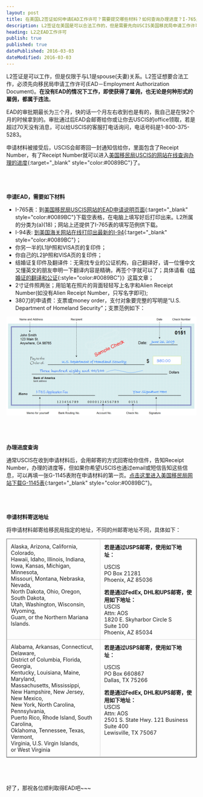 ```yaml
---
layout: post
title: 在美国L2签证如何申请EAD工作许可？需要提交哪些材料？如何查询办理进度？I-765是什么？
description: L2签证在美国是可以合法工作的，但是需要先向USCIS美国移民局申请工作许可EAD。需要填写表格I-765。提交的中国结婚证需翻译和公证。
heading: L2之EAD工作许可
publish: true
published: true
datePublished: 2016-03-03
dateModified: 2016-03-03
---
```



<span class="dropcap">L2</span>签证是可以工作，但是仅限于与L1是spouse(夫妻)关系。L2签证想要合法工作，必须先向移民局申请工作许可(EAD－Employment Authorization Document)。**在没有EAD的情况下工作，即使获得了雇佣，也无论是何种形式的雇佣，都属于违法**。

EAD的审批期最长为三个月，快的话一个月左右收到也是有的，我自己是在快2个月的时候拿到的。审批通过后EAD会邮寄给你或让你去USCIS的office领取，若是超过70天没有消息，可以给USCIS的客服打电话询问，电话号码是1-800-375-5283。

申请材料被接受后，USCIS会邮寄回一封通知信给你，里面包含了Receipt Number，有了Receipt Number就可以进入[美国移民局USCIS的网站在线查询办理的进度](https://egov.uscis.gov/casestatus/landing.do){:target="_blank" style="color:#0089BC"}了。

<p style="margin-bottom:70px"></p>

**申请EAD，需要如下材料**

* I-765表：到[美国移民局USCIS网站的EAD申请说明页面](http://www.uscis.gov/i-765){:target="_blank" style="color:#0089BC"}下载空表格，在电脑上填写好后打印出来。L2所属的分类为(a)(18)；网站上还提供了I-765表的填写范例供下载。
* I-94表: [到美国海关网站在线打印出最新的I-94](https://i94.cbp.dhs.gov/I94/consent.html;jsessionid=rJV4WckYKvJc1mRy1GGrnljRPGdrbX2047wQgpQnhlQf72v7p1vF!1808615784){:target="_blank" style="color:#0089BC"}；
* 你另一半的L1护照和VISA页的复印件；
* 你自己的L2护照和VISA页的复印件；
* 结婚证复印件及翻译件：无需找专业的公证机构，自己翻译好，请一位懂中文又懂英文的朋友申明一下翻译内容是精确，再签个字就可以了；具体请看《[结婚证的翻译和公证](/the-marriage-certificate-translation-and-notarization/){:style="color:#0089BC"}》这篇文章；
* 2寸证件照两张；用铅笔在照片的背面轻轻写上名字和Alien Receipt Number(如没有Alien Receipt Number，只写名字即可);
* 380刀的申请费：支票或money order，支付对象要完整的写明是“U.S. Department of Homeland Security”；支票范例如下：

<p itemprop="image" itemscope="" itemtype="https://schema.org/ImageObject">
<img src="/assets/img/sample-check.png" alt="支票"/>
<meta itemprop="url" content="https://www.blogus123.com/assets/img/sample-check.png"/>
<meta itemprop="width" content="800"/>
<meta itemprop="height" content="414"/>
</p>

<p style="margin-bottom:70px"></p>

**办理进度查询**

通常USCIS在收到申请材料后，会用邮寄的方式回寄给你信件，告知Receipt Number，办理的进度等，但如果你希望USCIS也通过email或短信告知这些信息，可以再填一张G-1145表附在申请材料的第一页。[点击这里进入美国移民局网站下载G-1145表](http://www.uscis.gov/sites/default/files/files/form/g-1145.pdf){:target="_blank" style="color:#0089BC"}。

<p style="margin-bottom:70px"></p>

**申请材料寄送地址**

将申请材料邮寄给移民局指定的地址，不同的州邮寄地址不同，具体如下：

<table style="border-collapse: collapse; table-layout: fixed;" border="1" width="100%" cellspacing="0" cellpadding="2" data-mce-style="border-collapse: collapse; table-layout: fixed;" data-mce-selected="1"><tbody><tr><td style="padding: 10.0px; margin: 0.0px; border: 1.0px solid #d9d9d9;" colspan="1" rowspan="1" valign="top" data-mce-style="padding: 10.0px; margin: 0.0px; border: 1.0px solid #d9d9d9;">Alaska, Arizona, California, Colorado,<br clear="none">Hawaii, Idaho, Illinois, Indiana,<br clear="none">Iowa, Kansas, Michigan, Minnesota,<br clear="none">Missouri, Montana, Nebraska, Nevada,<br clear="none">North Dakota, Ohio, Oregon, South Dakota,<br clear="none">Utah, Washington, Wisconsin, Wyoming,<br clear="none">Guam, or the&nbsp;Northern Mariana Islands.<br clear="none"></td><td style="padding: 10.0px; margin: 0.0px; border: 1.0px solid #d9d9d9;" colspan="1" rowspan="1" valign="top" data-mce-style="padding: 10.0px; margin: 0.0px; border: 1.0px solid #d9d9d9;"><div><span><strong>若是通过USPS邮寄，使用如下地址：</strong></span></div><div><p>USCIS<br clear="none">PO Box 21281<br clear="none">Phoenix, AZ 85036</p><div><span><strong>若是通过<strong>FedEx, DHL和UPS邮寄</strong>，使用如下地址：</strong></span></div><div>USCIS<br clear="none">Attn: AOS<br clear="none">1820 E. Skyharbor Circle S<br clear="none">Suite 100<br clear="none">Phoenix, AZ 85034</div></div></td></tr><tr><td style="padding: 10.0px; margin: 0.0px; border: 1.0px solid #d9d9d9;" colspan="1" rowspan="1" valign="top" data-mce-style="padding: 10.0px; margin: 0.0px; border: 1.0px solid #d9d9d9;">Alabama, Arkansas, Connecticut, Delaware,<br clear="none">District of Columbia, Florida, Georgia,<br clear="none">Kentucky, Louisiana, Maine, Maryland,<br clear="none">Massachusetts, Mississippi,<br clear="none">New Hampshire, New Jersey, New Mexico,<br clear="none">New York, North Carolina, Pennsylvania,<br clear="none">Puerto Rico, Rhode Island, South Carolina,<br clear="none">Oklahoma, Tennessee, Texas, Vermont,<br clear="none">Virginia, U.S. Virgin Islands,<br clear="none">or West Virginia<br clear="none"></td><td style="padding: 10.0px; margin: 0.0px; border: 1.0px solid #d9d9d9;" colspan="1" rowspan="1" valign="top" data-mce-style="padding: 10.0px; margin: 0.0px; border: 1.0px solid #d9d9d9;"><div><span><strong>若是通过USPS邮寄，使用如下地址：</strong></span></div><div><p>USCIS<br clear="none">PO Box 660867<br clear="none">Dallas, TX 75266</p><div><span><strong>若是通过<strong>FedEx, DHL和UPS邮寄</strong>，使用如下地址：</strong></span></div><div>USCIS<br clear="none">Attn: AOS<br clear="none">2501 S. State Hwy. 121 Business<br clear="none">Suite 400<br clear="none">Lewisville, TX 75067</div></div></td></tr></tbody></table>

<p style="margin-bottom:70px"></p>

好了，那祝各位顺利取得EAD吧~~~

<p style="margin-bottom:70px"></p>
